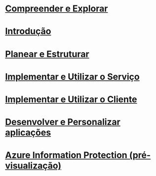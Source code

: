 # [Compreender e Explorar](/information-protection/understand-explore/what-is-azure-information-protection)
# [Introdução](/information-protection/get-started/requirements-azure-rms)
# [Planear e Estruturar](/information-protection/plan-design/deployment-roadmap)
# [Implementar e Utilizar o Serviço](/information-protection/deploy-use/activate-service)
# [Implementar e Utilizar o Cliente](/information-protection/rms-client/use-client)
# [Desenvolver e Personalizar aplicações](/information-protection/develop/developers-guide)
# [Azure Information Protection (pré-visualização)](/information-protection/understand-explore/what-is-azure-information-protection)


<!--HONumber=Sep16_HO4-->


